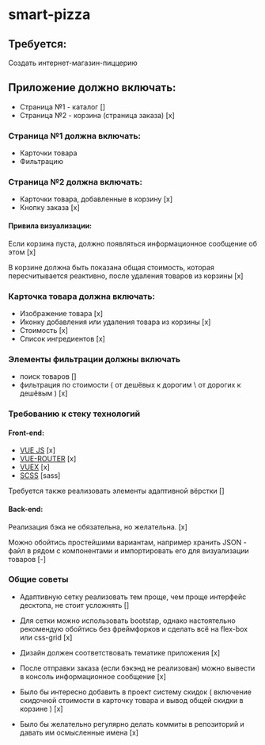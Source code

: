 # smart-pizza


## Требуется:

Создать интернет-магазин-пиццерию

## Приложение должно включать:
- Страница №1 - каталог []
- Страница №2 - корзина (страница заказа) [x]

### Страница №1 должна включать:

- Карточки товара
- Фильтрацию 

### Страница №2 должна включать:

- Карточки товара, добавленные в корзину [x]
- Кнопку заказа [x]

#### Привила визуализации:

Если корзина пуста, должно появляться информационное сообщение об этом [x]

В корзине должна быть показана общая стоимость, которая пересчитывается реактивно, после удаления товаров из корзины [x]

### Карточка товара должна включать:

- Изображение товара [x]
- Иконку добавления или удаления товара из корзины [x]
- Стоимость [x]
- Список ингредиентов [x]

### Элементы фильтрации должны включать
- поиск товаров []
- фильтрация по стоимости ( от дешёвых к дорогим \ от дорогих к дешёвым ) [x]


### Требованию к стеку технологий
#### Front-end:
 - [VUE JS](https://vuejs.org/v2/guide/) [x]
 - [VUE-ROUTER](https://router.vuejs.org/) [x]
 - [VUEX](https://vuex.vuejs.org/ru/guide/) [x]
 - [SCSS](https://medium.com/nuances-of-programming/%D0%BF%D0%BE%D0%BB%D0%BD%D1%8B%D0%B9-%D0%B3%D0%B0%D0%B9%D0%B4-%D0%BF%D0%BE-scss-sass-b09ae0c87afe) [sass]

Требуется также реализовать элементы адаптивной вёрстки []

#### Back-end:
Реализация бэка не обязательна, но желательна. [x]

Можно обойтись простейшими вариантам, например хранить JSON - файл в рядом с компонентами и импортировать его для визуализации товаров [-]


### Общие советы

- Адаптивную сетку реализовать тем проще, чем проще интерфейс десктопа, не стоит усложнять []

- Для сетки можно использовать bootstap, однако настоятельно рекомендую обойтись без фреймфорков и сделать всё на flex-box или css-grid [x]

- Дизайн должен соответствовать тематике приложения [x]

- После отправки заказа (если бэкэнд не реализован) можно вывести в консоль информационное сообщение [x]

- Было бы интересно добавить в проект систему скидок ( включение скидочной стоимости в карточку товара и вывод общей скидки в корзине ) [x]

- Было бы желательно регулярно делать коммиты в репозиторий и давать им осмысленные имена [x]
